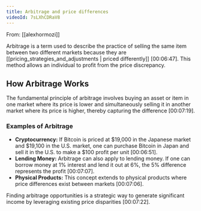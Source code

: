 ```yaml
---
title: Arbitrage and price differences
videoId: 7sLXhCDRaV8
---
```


From: [[alexhormozi]] <br/> 

Arbitrage is a term used to describe the practice of selling the same item between two different markets because they are [[pricing_strategies_and_adjustments | priced differently]] <a class="yt-timestamp" data-t="00:06:47">[00:06:47]</a>. This method allows an individual to profit from the price discrepancy.

## How Arbitrage Works
The fundamental principle of arbitrage involves buying an asset or item in one market where its price is lower and simultaneously selling it in another market where its price is higher, thereby capturing the difference <a class="yt-timestamp" data-t="00:07:19">[00:07:19]</a>.

### Examples of Arbitrage

*   **Cryptocurrency:** If Bitcoin is priced at $19,000 in the Japanese market and $19,100 in the U.S. market, one can purchase Bitcoin in Japan and sell it in the U.S. to make a $100 profit per unit <a class="yt-timestamp" data-t="00:06:51">[00:06:51]</a>.
*   **Lending Money:** Arbitrage can also apply to lending money. If one can borrow money at 1% interest and lend it out at 6%, the 5% difference represents the profit <a class="yt-timestamp" data-t="00:07:07">[00:07:07]</a>.
*   **Physical Products:** This concept extends to physical products where price differences exist between markets <a class="yt-timestamp" data-t="00:07:06">[00:07:06]</a>.

Finding arbitrage opportunities is a strategic way to generate significant income by leveraging existing price disparities <a class="yt-timestamp" data-t="00:07:22">[00:07:22]</a>.